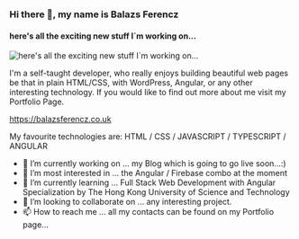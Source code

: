 ### Hi there 👋, my name is Balazs Ferencz 
#### here's all the exciting new stuff I`m working on...
![here's all the exciting new stuff I`m working on...](https://pbs.twimg.com/profile_banners/1381475605259112450/1632119694/1500x500)

I'm a self-taught developer, who really enjoys building beautiful web pages be that in plain HTML/CSS, with WordPress, Angular, or any other interesting technology.  If you would like to find out more about me visit my Portfolio Page. 

https://balazsferencz.co.uk 

My favourite technologies are: HTML / CSS / JAVASCRIPT / TYPESCRIPT / ANGULAR 

- 🔭 I’m currently working on ... my Blog which is going to go live soon...:) 
- 👀 I’m most interested in ... the Angular / Firebase combo at the moment
- 🌱 I’m currently learning ... Full Stack Web Development with Angular Specialization by The Hong Kong University of Science and Technology 
- 💞️ I’m looking to collaborate on ... any interesting project. 
- 📫 How to reach me ... all my contacts can be found on my Portfolio page...






